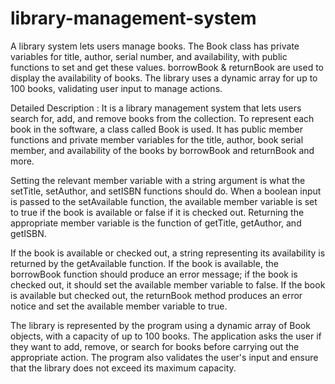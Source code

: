 # library-management-system
 A library system lets users manage books. The Book class has private variables for title, author, serial number, and availability, with public functions to set and get these values. borrowBook &amp; returnBook are used to display the availability of books. The library uses a dynamic array for up to 100 books, validating user input to manage actions.


Detailed Description : 
It is a library management system that lets users search for, add, and remove books from the collection. To represent each book in the software, a class called Book is used. It has public member functions and private member variables for the title, author, book serial member, and availability of the books by borrowBook and returnBook and more.

Setting the relevant member variable with a string argument is what the setTitle, setAuthor, and setISBN functions should do. When a boolean input is passed to the setAvailable function, the available member variable is set to true if the book is available or false if it is checked out. Returning the appropriate member variable is the function of getTitle, getAuthor, and getISBN.

If the book is available or checked out, a string representing its availability is returned by the getAvailable function. If the book is available, the borrowBook function should produce an error message; if the book is checked out, it should set the available member variable to false. If the book is available but checked out, the returnBook method produces an error notice and set the available member variable to true.


The library is represented by the program using a dynamic array of Book objects, with a capacity of up to 100 books. The application asks the user if they want to add, remove, or search for books before carrying out the appropriate action. The program also validates the user's input and ensure that the library does not exceed its maximum capacity.
